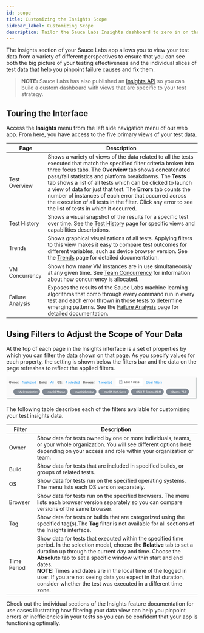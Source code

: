 ```yaml
---
id: scope
title: Customizing the Insights Scope
sidebar_label: Customizing Scope
description: Tailor the Sauce Labs Insights dashboard to zero in on the results that help you identify and solve your app imperfections.
---
```

The Insights section of your Sauce Labs app allows you to view your test data from a variety of different perspectives to ensure that you can see both the big picture of your testing effectiveness and the individual slices of test data that help you pinpoint failure causes and fix them.

> **NOTE:** Sauce Labs has also published an [Insights API](https://wiki.saucelabs.com/display/DOCS/Sauce+Insights+Methods) so you can build a custom dashboard with views that are specific to your test strategy.

## Touring the Interface

Access the **Insights** menu from the left side navigation menu of our web app. From here, you have access to the five primary views of your test data.

|Page|Description|
|---|---|
|Test Overview|Shows a variety of views of the data related to all the tests executed that match the specified filter criteria broken into three focus tabs. The **Overview** tab shows concatenated pass/fail statistics and platform breakdowns. The **Tests** tab shows a list of all tests which can be clicked to launch a view of data for just that test. The **Errors** tab counts the number of instances of each error that occurred across the execution of all tests in the filter. Click any error to see the list of tests in which it occurred.|
|Test History| Shows a visual snapshot of the results for a specific test over time. See the [Test History](/insights/history) page for specific views and capabilities descriptions.|
|Trends| Shows graphical visualizations of all tests. Applying filters to this view makes it easy to compare test outcomes for different variables, such as device browser version. See the [Trends](/insights/trends) page for detailed documentation.|
|VM Concurrency|Shows how many VM instances are in use simultaneously at any given time. See [Team Concurrency](https://wiki.saucelabs.com/display/DOCS/Understanding+Concurrency+Limits+and+Team+Accounts) for information about how concurrency is allocated.|
|Failure Analysis|Exposes the results of the Sauce Labs machine learning algorithms that comb through every command run in every test and each error thrown in those tests to determine emerging patterns. See the [Failure Analysis](/insights/failure-analysis) page for detailed documentation.


## Using Filters to Adjust the Scope of Your Data

At the top of each page in the Insights interface is a set of properties by which you can filter the data shown on that page. As you specify values for each property, the setting is shown below the filters bar and the data on the page refreshes to reflect the applied filters.

<img src="/static/img/insights/ins-filters.png" alt="Applied Filters" width="750"/>

The following table describes each of the filters available for customizing your test insights data.

|Filter|Description|
|---|------|
|Owner|	Show data for tests owned by one or more individuals, teams, or your whole organization. You will see different options here depending on your access and role within your organization or team.|
|Build|	Show data for tests that are included in specified builds, or groups of related tests.|
|OS| Show data for tests run on the specified operating systems. The menu lists each OS version separately.|
|Browser| Show data for tests run on the specified browsers. The menu lists each browser version separately so you can compare versions of the same browser.|
|Tag|	Show data for tests or builds that are categorized using the specified tag(s).The **Tag** filter is not available for all sections of the Insights interface.|
|Time Period| Show data for tests that executed within the specified time period. In the selection modal, choose the **Relative** tab to set a duration up through the current day and time. Choose the **Absolute** tab to set a specific window within start and end dates.<br/>**NOTE:** Times and dates are in the local time of the logged in user. If you are not seeing data you expect in that duration, consider whether the test was executed in a different time zone.|

Check out the individual sections of the Insights feature documentation for use cases illustrating how filtering your data view can help you pinpoint errors or inefficiencies in your tests so you can be confident that your app is functioning optimally.
